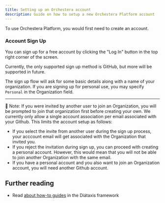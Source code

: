 ```yaml
---
title: Setting up an Orchestera account
description: Guide on how to setup a new Orchestera Platform account
---
```

To use Orchestera Platform, you would first need to create an account.

### Account Sign Up
You can sign up for a free account by clicking the "Log In" button in the top right corner of the screen.

Currently, the only supported sign up method is GitHub, but more will be supported in future.

The sign up flow will ask for some basic details along with a name of your organization. If you are signing up for personal use, you may specify `Personal` in the Organization field.

---

📝 Note: If you were invited by another user to join an Organization, you will be prompted to join that organization first before creating your own. We currently only allow a single account association per email associated with your Github. This limits the account setup as follows:

- If you select the invite from another user during the sign up process, your acccount email will get associated with the Organization that invited you.
- If you reject the invitation during sign up, you can proceed with creating a personal account. However, this would mean that you will not be able to join another Organization with the same email.
- If you have a personal account and you also want to join an Organization account, you will need another Github account.

## Further reading

- Read [about how-to guides](https://diataxis.fr/how-to-guides/) in the Diátaxis framework
